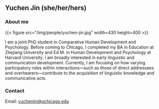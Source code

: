 ## Yuchen Jin (she/her/hers)

### About me
{{< figure src="/img/people/yuchen-jin.jpg" width=430 height=400 >}}

I am a joint PhD student in Comparative Human Development and Psychology. Before coming to Chicago, I completed my BA in Education at Zhejiang University and Ed.M. in Human Development and Psychology at Harvard University. I am broadly interested in early linguistic and communication development. Currently, I am focusing on how varying participatory roles within interactions—such as those of direct addressees and overhearers—contribute to the acquisition of linguistic knowledge and communicative acts.

### Contact
Email: yuchenjin@uchicago.edu